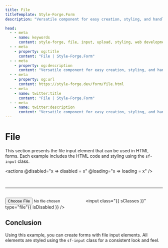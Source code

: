 ```yaml
---
title: File
titleTemplate: Style-Forge.Form
description: "Versatile component for easy creation, styling, and handling of file inputs in web apps."

head:
  - - meta
    - name: keywords
      content: style-forge, file, input, upload, styling, web development, frontend, file elements, file styles, responsive
  - - meta
    - property: og:title
      content: "File | Style-Forge.Form"
  - - meta
    - property: og:description
      content: "Versatile component for easy creation, styling, and handling of file inputs in web apps."
  - - meta
    - property: og:url
      content: https://style-forge.dev/form/file.html
  - - meta
    - name: twitter:title
      content: "File | Style-Forge.Form"
  - - meta
    - name: twitter:description
      content: "Versatile component for easy creation, styling, and handling of file inputs in web apps."
---
```


# File

This section presents the file input element that can be used in HTML forms. Each example includes the HTML code and styling using the `sf-input` class.

<actions @disabled="x => disabled = x" @loading="x => loading = x" />

<br />

---
<br />

<input :class="sClasses" type="file" :disabled="disabled" />

<highlight lang="html">
&lt;input class="{{ sClasses }}" type="file"{{ isDisabled }} /&gt;
</highlight>

## Conclusion

Using this example, you can create forms with file input elements. All elements are styled using the `sf-input` class for a consistent look and feel.

<script setup>
import { ref, computed } from 'vue';

import 'style-forge.form/src/var.css';

import 'style-forge.form/src/loading.css';
import 'style-forge.form/src/checkbox-radio.css';

import 'style-forge.form/src/button.css';
import 'style-forge.form/src/file.css';

const loading = ref(false);
const disabled = ref(false);

const isLoading = computed(() => loading.value ? 'sf-loading' : null);
const isDisabled = computed(() => disabled.value ? ' disabled' : null);

const sClasses = computed(() => {
  return ['sf-input', isLoading.value].filter(x => x).join(' ')
});
</script>
